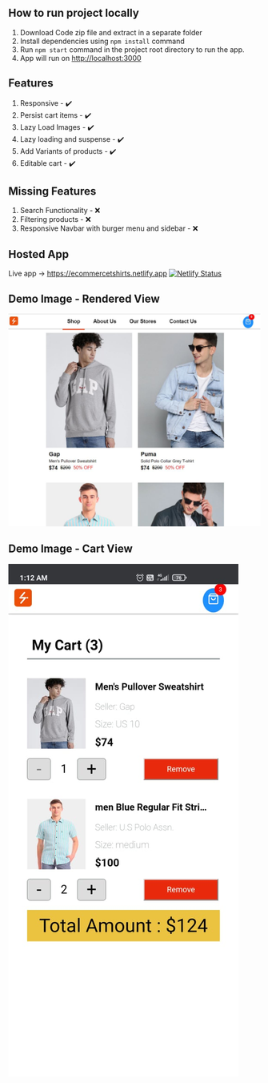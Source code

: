 ## How to run project locally

1. Download Code zip file and extract in a separate folder
2. Install dependencies using `npm install` command
3. Run `npm start` command in the project root directory to run the app.
4. App will run on [http://localhost:3000](http://localhost:3000)


## Features
1. Responsive - ✔️
2. Persist cart items - ✔️
3. Lazy Load Images - ✔️
4. Lazy loading and suspense - ✔️
5. Add Variants of products - ✔️
6. Editable cart - ✔️

## Missing Features 
1. Search Functionality - ❌
2. Filtering products - ❌
3. Responsive Navbar with burger menu and sidebar - ❌

## Hosted App
Live app -> https://ecommercetshirts.netlify.app [![Netlify Status](https://api.netlify.com/api/v1/badges/81823404-284f-401d-97e9-29d02138cf1a/deploy-status)](https://app.netlify.com/sites/ecommercetshirts/deploys)

## Demo Image - Rendered View
<img src='public/snap1.JPG' raw=true alt='assignment demo 1'/>


## Demo Image - Cart View
<img src='public/snaop2.JPG' raw=true alt='assignment demo'/>
